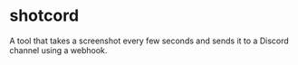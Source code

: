 # shotcord
A tool that takes a screenshot every few seconds and sends it to a Discord channel using a webhook.
